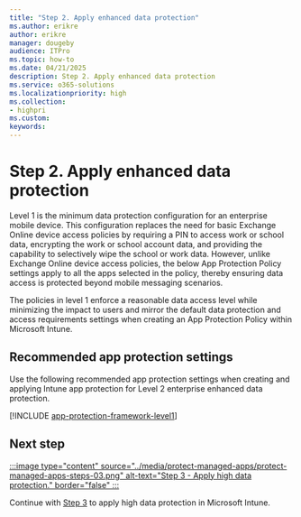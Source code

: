 ```yaml
---
title: "Step 2. Apply enhanced data protection"
ms.author: erikre
author: erikre
manager: dougeby
audience: ITPro
ms.topic: how-to
ms.date: 04/21/2025
description: Step 2. Apply enhanced data protection
ms.service: o365-solutions
ms.localizationpriority: high
ms.collection:
- highpri
ms.custom:
keywords:
---
```


# Step 2. Apply enhanced data protection

Level 1 is the minimum data protection configuration for an enterprise mobile device. This configuration replaces the need for basic Exchange Online device access policies by requiring a PIN to access work or school data, encrypting the work or school account data, and providing the capability to selectively wipe the school or work data. However, unlike Exchange Online device access policies, the below App Protection Policy settings apply to all the apps selected in the policy, thereby ensuring data access is protected beyond mobile messaging scenarios.

The policies in level 1 enforce a reasonable data access level while minimizing the impact to users and mirror the default data protection and access requirements settings when creating an App Protection Policy within Microsoft Intune.

## Recommended app protection settings

Use the following recommended app protection settings when creating and applying Intune app protection for Level 2 enterprise enhanced data protection.

[!INCLUDE [app-protection-framework-level1](~/../_memdocs/intune/intune-service/includes/app-protection-framework-level2.md)]
## Next step

[:::image type="content" source="../media/protect-managed-apps/protect-managed-apps-steps-03.png" alt-text="Step 3 - Apply high data protection." border="false" :::](apps-protect-step-3.md)

Continue with [Step 3](apps-protect-step-3.md) to apply high data protection in Microsoft Intune.
